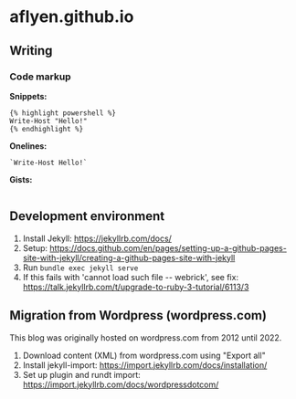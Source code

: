 # aflyen.github.io

## Writing

### Code markup

**Snippets:**

```
{% highlight powershell %}
Write-Host "Hello!"
{% endhighlight %}
```

**Onelines:**
```
`Write-Host Hello!`
```

**Gists:**
```
```

## Development environment

1. Install Jekyll: https://jekyllrb.com/docs/
2. Setup: https://docs.github.com/en/pages/setting-up-a-github-pages-site-with-jekyll/creating-a-github-pages-site-with-jekyll
3. Run
`
bundle exec jekyll serve
`
4. If this fails with 'cannot load such file -- webrick', see fix: https://talk.jekyllrb.com/t/upgrade-to-ruby-3-tutorial/6113/3

## Migration from Wordpress (wordpress.com)

This blog was originally hosted on wordpress.com from 2012 until 2022.

1. Download content (XML) from wordpress.com using "Export all"
2. Install jekyll-import: https://import.jekyllrb.com/docs/installation/
3. Set up plugin and rundt import: https://import.jekyllrb.com/docs/wordpressdotcom/